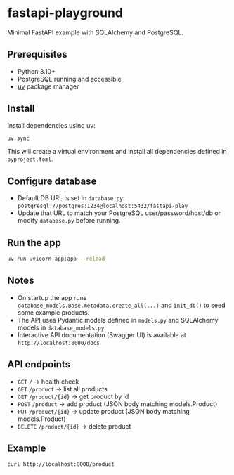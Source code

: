 # fastapi-playground

Minimal FastAPI example with SQLAlchemy and PostgreSQL.

## Prerequisites

- Python 3.10+
- PostgreSQL running and accessible
- [uv](https://docs.astral.sh/uv/) package manager

## Install

Install dependencies using uv:

```bash
uv sync
```

This will create a virtual environment and install all dependencies defined in `pyproject.toml`.

## Configure database

- Default DB URL is set in `database.py`:
  `postgresql://postgres:1234@localhost:5432/fastapi-play`
- Update that URL to match your PostgreSQL user/password/host/db or modify `database.py` before running.

## Run the app

```bash
uv run uvicorn app:app --reload
```

## Notes

- On startup the app runs `database_models.Base.metadata.create_all(...)` and `init_db()` to seed some example products.
- The API uses Pydantic models defined in `models.py` and SQLAlchemy models in `database_models.py`.
- Interactive API documentation (Swagger UI) is available at `http://localhost:8000/docs`

## API endpoints

- `GET` `/` -> health check
- `GET` `/product` -> list all products
- `GET` `/product/{id}` -> get product by id
- `POST` `/product` -> add product (JSON body matching models.Product)
- `PUT` `/product/{id}` -> update product (JSON body matching models.Product)
- `DELETE` `/product/{id}` -> delete product

## Example

```bash
curl http://localhost:8000/product
```
